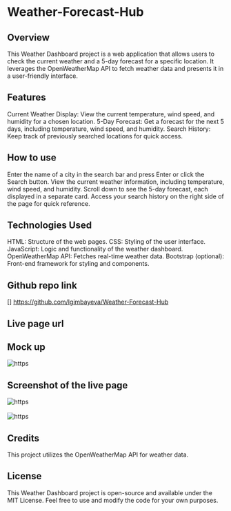 # Weather-Forecast-Hub

## Overview
This Weather Dashboard project is a web application that allows users to check the current weather and a 5-day forecast for a specific location. It leverages the OpenWeatherMap API to fetch weather data and presents it in a user-friendly interface.

## Features
Current Weather Display: View the current temperature, wind speed, and humidity for a chosen location.
5-Day Forecast: Get a forecast for the next 5 days, including temperature, wind speed, and humidity.
Search History: Keep track of previously searched locations for quick access.

## How to use
Enter the name of a city in the search bar and press Enter or click the Search button.
View the current weather information, including temperature, wind speed, and humidity.
Scroll down to see the 5-day forecast, each displayed in a separate card.
Access your search history on the right side of the page for quick reference.


## Technologies Used
HTML: Structure of the web pages.
CSS: Styling of the user interface.
JavaScript: Logic and functionality of the weather dashboard.
OpenWeatherMap API: Fetches real-time weather data.
Bootstrap (optional): Front-end framework for styling and components.

## Github repo link
[] https://github.com/Igimbayeva/Weather-Forecast-Hub

## Live page url
[](https://igimbayeva.github.io/Weather-Forecast-Hub/)


## Mock up

![https](https://github.com/Igimbayeva/Weather-Forecast-Hub/blob/main/Assets/06-server-side-apis-homework-demo.png)

## Screenshot of the live page

![https](https://github.com/Igimbayeva/Weather-Forecast-Hub/blob/main/Assets/Live%202.PNG)
<br>
<br>
![https](https://github.com/Igimbayeva/Weather-Forecast-Hub/blob/main/Assets/Live%201.PNG)


## Credits
This project utilizes the OpenWeatherMap API for weather data.

## License
This Weather Dashboard project is open-source and available under the MIT License. Feel free to use and modify the code for your own purposes.